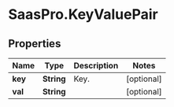 # SaasPro.KeyValuePair

## Properties

Name | Type | Description | Notes
------------ | ------------- | ------------- | -------------
**key** | **String** | Key. | [optional] 
**val** | **String** |  | [optional] 


